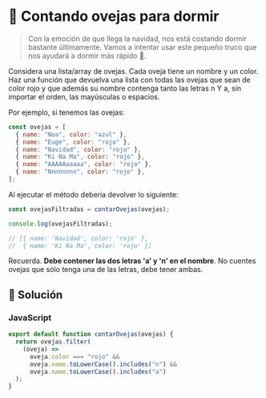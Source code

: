 # :sheep: Contando ovejas para dormir

> Con la emoción de que llega la navidad, nos está costando dormir bastante últimamente. Vamos a intentar usar este pequeño truco que nos ayudará a dormir más rápido :sheep:.

Considera una lista/array de ovejas. Cada oveja tiene un nombre y un color. Haz una función que devuelva una lista con todas las ovejas que sean de color rojo y que además su nombre contenga tanto las letras n Y a, sin importar el orden, las mayúsculas o espacios.

Por ejemplo, si tenemos las ovejas:

```javascript
const ovejas = [
  { name: "Noa", color: "azul" },
  { name: "Euge", color: "rojo" },
  { name: "Navidad", color: "rojo" },
  { name: "Ki Na Ma", color: "rojo" },
  { name: "AAAAAaaaaa", color: "rojo" },
  { name: "Nnnnnnnn", color: "rojo" },
];
```

Al ejecutar el método debería devolver lo siguiente:

```javascript
const ovejasFiltradas = contarOvejas(ovejas);

console.log(ovejasFiltradas);

// [{ name: 'Navidad', color: 'rojo' },
//  { name: 'Ki Na Ma', color: 'rojo' }]
```

Recuerda. **Debe contener las dos letras 'a' y 'n' en el nombre**. No cuentes ovejas que sólo tenga una de las letras, debe tener ambas.

## :space_invader: Solución

<!-- | Langueje   |          Source           | Test |
| :--------- | :-----------------------: | ---: |
| JavaScript | [Solution](./solution.js) |  :x: | -->

### JavaScript

```javascript
export default function contarOvejas(ovejas) {
  return ovejas.filter(
    (oveja) =>
      oveja.color === "rojo" &&
      oveja.name.toLowerCase().includes("n") &&
      oveja.name.toLowerCase().includes("a")
  );
}
```
